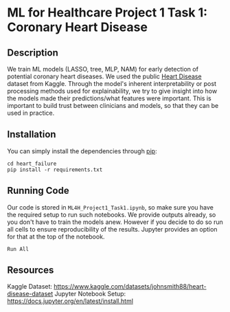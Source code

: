 # ML for Healthcare Project 1 Task 1: Coronary Heart Disease

## Description
We train ML models (LASSO, tree, MLP, NAM) for early detection of potential coronary heart diseases. We used the public [Heart Disease](https://www.kaggle.com/datasets/johnsmith88/heart-disease-dataset) dataset from Kaggle. Through the model's inherent interpretability or post processing methods used for explainability, we try to give insight into how the models made their predictions/what features were important. This is important to build trust between clinicians and models, so that they can be used in practice.

## Installation
You can simply install the dependencies through [pip](https://pypi.org/project/pip/):

```
cd heart_failure
pip install -r requirements.txt
```

## Running Code

Our code is stored in `ML4H_Project1_Task1.ipynb`, so make sure you have the required setup to run such notebooks. We provide outputs already, so you don't have to train the models anew. However if you decide to do so run all cells to ensure reproducibility of the results. Jupyter provides an option for that at the top of the notebook.

`Run All`

## Resources
Kaggle Dataset: https://www.kaggle.com/datasets/johnsmith88/heart-disease-dataset
Jupyter Notebook Setup: https://docs.jupyter.org/en/latest/install.html